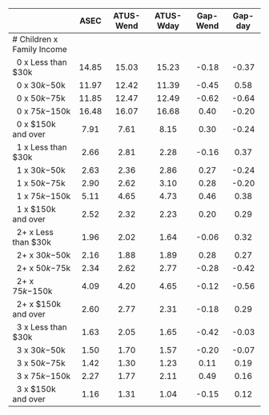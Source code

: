 
|                      |         ASEC |    ATUS-Wend |    ATUS-Wday |     Gap-Wend |      Gap-day |
| -------------------- | :----------: | :----------: | :----------: | :----------: | :----------: |
| # Children x Family Income |              |              |              |              |              |
| &nbsp;&nbsp;0 x Less than $30k |        14.85 |        15.03 |        15.23 |        -0.18 |        -0.37 |
| &nbsp;&nbsp;0 x $30k-$50k |        11.97 |        12.42 |        11.39 |        -0.45 |         0.58 |
| &nbsp;&nbsp;0 x $50k-$75k |        11.85 |        12.47 |        12.49 |        -0.62 |        -0.64 |
| &nbsp;&nbsp;0 x $75k-$150k |        16.48 |        16.07 |        16.68 |         0.40 |        -0.20 |
| &nbsp;&nbsp;0 x $150k and over |         7.91 |         7.61 |         8.15 |         0.30 |        -0.24 |
| &nbsp;&nbsp;1 x Less than $30k |         2.66 |         2.81 |         2.28 |        -0.16 |         0.37 |
| &nbsp;&nbsp;1 x $30k-$50k |         2.63 |         2.36 |         2.86 |         0.27 |        -0.24 |
| &nbsp;&nbsp;1 x $50k-$75k |         2.90 |         2.62 |         3.10 |         0.28 |        -0.20 |
| &nbsp;&nbsp;1 x $75k-$150k |         5.11 |         4.65 |         4.73 |         0.46 |         0.38 |
| &nbsp;&nbsp;1 x $150k and over |         2.52 |         2.32 |         2.23 |         0.20 |         0.29 |
| &nbsp;&nbsp;2+ x Less than $30k |         1.96 |         2.02 |         1.64 |        -0.06 |         0.32 |
| &nbsp;&nbsp;2+ x $30k-$50k |         2.16 |         1.88 |         1.89 |         0.28 |         0.27 |
| &nbsp;&nbsp;2+ x $50k-$75k |         2.34 |         2.62 |         2.77 |        -0.28 |        -0.42 |
| &nbsp;&nbsp;2+ x $75k-$150k |         4.09 |         4.20 |         4.65 |        -0.12 |        -0.56 |
| &nbsp;&nbsp;2+ x $150k and over |         2.60 |         2.77 |         2.31 |        -0.18 |         0.29 |
| &nbsp;&nbsp;3 x Less than $30k |         1.63 |         2.05 |         1.65 |        -0.42 |        -0.03 |
| &nbsp;&nbsp;3 x $30k-$50k |         1.50 |         1.70 |         1.57 |        -0.20 |        -0.07 |
| &nbsp;&nbsp;3 x $50k-$75k |         1.42 |         1.30 |         1.23 |         0.11 |         0.19 |
| &nbsp;&nbsp;3 x $75k-$150k |         2.27 |         1.77 |         2.11 |         0.49 |         0.16 |
| &nbsp;&nbsp;3 x $150k and over |         1.16 |         1.31 |         1.04 |        -0.15 |         0.12 |

